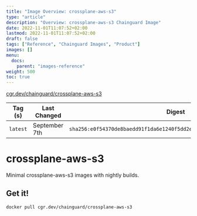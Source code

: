 ```yaml
---
title: "Image Overview: crossplane-aws-s3"
type: "article"
description: "Overview: crossplane-aws-s3 Chainguard Image"
date: 2022-11-01T11:07:52+02:00
lastmod: 2022-11-01T11:07:52+02:00
draft: false
tags: ["Reference", "Chainguard Images", "Product"]
images: []
menu:
  docs:
    parent: "images-reference"
weight: 500
toc: true
---
```


[cgr.dev/chainguard/crossplane-aws-s3](https://github.com/chainguard-images/images/tree/main/images/crossplane-aws-s3)

| Tag (s)   | Last Changed  | Digest                                                                    |
|-----------|---------------|---------------------------------------------------------------------------|
|  `latest` | September 7th | `sha256:e0f54370de8baedd91f1da6e1240f5dd2e7d1d6c1e36a5ee481656551d32f19a` |

# crossplane-aws-s3

Minimal crossplane-aws-s3 images with nightly builds.

## Get it!

```shell
docker pull cgr.dev/chainguard/crossplane-aws-s3
```
